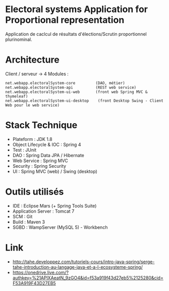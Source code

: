 # Electoral systems Application for Proportional representation

Application de caclcul de résultats d'élections/Scrutin proportionnel plurinominal.

# Architecture

Client / serveur -> 4 Modules  :

	net.webapp.electoralSystem-core			(DAO, métier)
	net.webapp.electoralSystem-api			(REST web service)
	net.webapp.electoralSystem-ui-web		(front web Spring MVC & thymeleaf)
	net.webapp.electoralSystem-ui-desktop	 (front Desktop Swing - Client Web pour le web service)
	
# Stack Technique

* Plateform : JDK 1.8
* Object Lifecycle & IOC : Spring 4
* Test : JUnit
* DAO : Spring Data JPA / Hibernate
* Web Service : Spring MVC
* Security	: Spring Security
* UI : Spring MVC (web) / Swing (desktop)

# Outils utilisés

* IDE : Eclipse Mars (+ Spring Tools Suite)
* Application Server : Tomcat 7
* SCM : Git
* Build : Maven 3
* SGBD : WampServer (MySQL 5) - Workbench

# Link

* http://tahe.developpez.com/tutoriels-cours/intro-java-spring/serge-tahe-introduction-au-langage-java-et-a-l-ecosysteme-spring/
* https://onedrive.live.com/?authkey=%21APlXAeatN_9zGO4&id=f53a919f43d27eb5%2125280&cid=F53A919F43D27EB5
	